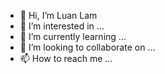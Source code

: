 - 👋 Hi, I’m Luan Lam
- 👀 I’m interested in ...
- 🌱 I’m currently learning ...
- 💞️ I’m looking to collaborate on ...
- 📫 How to reach me ...

<!---
Dingulus/Dingulus is a ✨ special ✨ repository because its `README.md` (this file) appears on your GitHub profile.
You can click the Preview link to take a look at your changes.
--->
